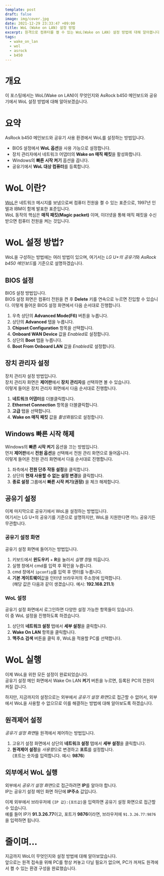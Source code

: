 ```yaml
---
template: post
draft: false
image: img/cover.jpg
date: 2021-12-29 23:33:47 +09:00
title: WoL (Wake on LAN) 설정 방법
excerpt: 원격으로 컴퓨터를 켤 수 있는 WoL(Wake on LAN) 설정 방법에 대해 알아봅니다.
tags:
  - wake_on_lan
  - wol
  - asrock
  - b450
---
```


# 개요
이 포스팅에서는 WoL(Wake on LAN)이 무엇인지와 AsRock b450 메인보드와 공유기에서 WoL 설정 방법에 대해 알아보겠습니다.

# 요약
 AsRock b450 메인보드와 공유기 사용 환경에서 WoL를 설정하는 방법입니다.  
- BIOS 설정에서 **WoL 옵션**을 사용 가능으로 설정합니다.
- 장치 관리자에서 네트워크 어댑터의 **Wake on 매직 패킷**을 활성화합니다.
- Windows의 **빠른 시작 켜기** 옵션을 끕니다.
- 공유기에서 **WoL 대상 컴퓨터**를 등록합니다.

# WoL 이란?
 [WoL](https://en.wikipedia.org/wiki/Wake-on-LAN)은 네트워크 메시지를 보냄으로써 컴퓨터 전원을 켤 수 있는 표준으로,
1997년 인텔과 IBM이 함께 발표한 표준입니다.  
 WoL 동작의 핵심은 **매직 패킷(Magic packet)** 이며, 이더넷을 통해 매직 패킷을 수신받으면 컴퓨터 전원을 켜는 것입니다.

# WoL 설정 방법?
 WoL을 구성하는 방법에는 여러 방법이 있으며, 여기서는 *LG U+의 공유기*와 *AsRock b450 메인보드*를 기준으로 설명하겠습니다.

## BIOS 설정
 BIOS 설정 방법입니다.  
 BIOS 설정 화면은 컴퓨터 전원을 켠 후 **Delete** 키를 연속으로 누르면 진입할 수 있습니다.
 이렇게 들어온 BIOS 설정 화면에서 다음 순서대로 진행합니다.
 
1. 우측 상단의 **Advanced Mode(F6)** 버튼을 누릅니다.
2. 상단의 **Advanced** 탭을 누릅니다.
3. **Chipset Configuration** 항목을 선택합니다.
4. **Onboard WAN Device** 값을 *Enabled*로 설정합니다.
5. 상단의 **Boot** 탭을 누릅니다.
6. **Boot From Onboard LAN** 값을 *Enabled*로 설정합니다.

## 장치 관리자 설정
 장치 관리자 설정 방법입니다.  
 장치 관리자 화면은 **제어판**에서 **장치 관리자**를 선택하면 볼 수 있습니다.  
 이렇게 들어온 장치 관리자 화면에서 다음 순서대로 진행합니다.  

1. **네트워크 어댑터**를 더블클릭합니다.
2. **Ethernet Connection** 항목을 더블클릭합니다.
3. **고급** 탭을 선택합니다.
4. **Wake on 매직 패킷** 값을 *활성화됨*으로 설정합니다.

## Windows 빠른 시작 해제
 Windows의 **빠른 시작 켜기** 옵션을 끄는 방법입니다.  
 먼저 **제어판**에서 **전원 옵션**을 선택해서 전원 관리 화면으로 들어옵니다.  
 이렇게 들어온 전원 관리 화면에서 다음 순서대로 진행합니다.

1. 좌측에서 **전원 단추 작동 설정**을 클릭합니다.
2. 상단의 **현재 사용할 수 없는 설정 변경**을 클릭합니다.
3. **종료 설정** 그룹에서 **빠른 시작 켜기(권장)** 을 체크 해제합니다.

## 공유기 설정
 이제 마지막으로 공유기에서 WoL을 설정하는 방법입니다.  
 여기서는 LG U+의 공유기를 기준으로 설명하지만, WoL을 지원한다면 어느 공유기든 무관합니다.

### 공유기 설정 화면
 공유기 설정 화면에 들어가는 방법입니다.

1. 키보드에서 **윈도우키** + **R**을 눌러서 *실행 창*을 띄웁니다.
2. 실행 창에서 cmd를 입력 후 확인을 누릅니다.
3. cmd 창에서 `ipconfig`를 입력 후 엔터를 누릅니다.
4. **기본 게이트웨이**값을 인터넷 브라우저의 주소창에 입력합니다.  
   (해당 값은 다음과 같이 생겼습니다. 예시: **192.168.211.1**)
   
### WoL 설정
 공유기 설정 화면에서 로그인하면 다양한 설정 가능한 항목들이 있습니다.  
 이 중 WoL 설정을 진행하도록 하겠습니다.

1. 상단의 **네트워크 설정** 탭에서 **세부 설정**을 클릭합니다.
2. **Wake On LAN** 항목을 클릭합니다.
3. **맥주소 검색** 버튼을 클릭 후, WoL을 적용할 PC를 선택합니다.

# WoL 실행
 이제 WoL을 위한 모든 설정이 완료되었습니다.  
 공유기 설정 메인 화면에서 Wake On LAN **켜기** 버튼을 누르면, 등록된 PC의 전원이 켜질 겁니다.

 하지만, 지금까지의 설정으로는 외부에서 *공유기 설정 화면*으로 접근할 수 없어서, 외부에서 WoL을 사용할 수 없으므로
 이를 해결하는 방법에 대해 알아보도록 하겠습니다.

## 원격제어 설정
 *공유기 설정 화면*을 원격에서 제어하는 방법입니다.

1. 고유기 설정 화면에서 상단의 **네트워크 설정** 탭에서 **세부 설정**을 클릭합니다.
2. **원격제어 설정**을 *사용함*으로 변경하고 **포트**를 설정합니다.  
   (포트는 숫자를 입력합니다. 예시: **9876**)

## 외부에서 WoL 실행
 외부에서 *공유기 설정 화면*으로 접근하려면 **IP**를 알아야 합니다.  
 IP는 공유기 설정 메인 화면 하단에 **IP주소** 값입니다.

 이제 외부에서 브라우저에 `{IP 값}:{포트값}`을 입력하면 공유기 설정 화면으로 접근할 수 있습니다.  
 예를 들어 IP가 **91.3.26.77**이고, 포트가 **9876**이라면, 브라우저에 `91.3.26.77:9876`을 입력하면 됩니다. 

# 줄이며...
 지금까지 WoL이 무엇인지와 설정 방법에 대해 알아보았습니다.  
앞으로는 원격 접속을 위해 PC를 항상 켜놓고 다닐 필요가 없으며, PC가 꺼져도 원격에서 켤 수 있는 환경 구성을 완료했습니다.
